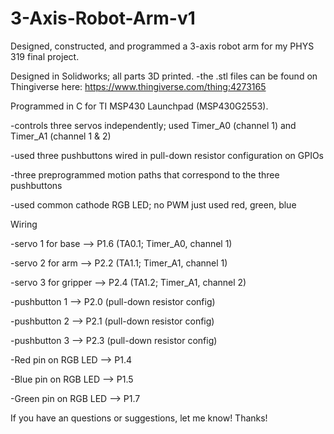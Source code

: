 # 3-Axis-Robot-Arm-v1
Designed, constructed, and programmed a 3-axis robot arm for my PHYS 319 final project.

Designed in Solidworks; all parts 3D printed.
-the .stl files can be found on Thingiverse here: https://www.thingiverse.com/thing:4273165

Programmed in C for TI MSP430 Launchpad (MSP430G2553).

-controls three servos independently; used Timer_A0 (channel 1) and Timer_A1 (channel 1 & 2)

-used three pushbuttons wired in pull-down resistor configuration on GPIOs

-three preprogrammed motion paths that correspond to the three pushbuttons

-used common cathode RGB LED; no PWM just used red, green, blue


Wiring

-servo 1 for base     --> P1.6 (TA0.1; Timer_A0, channel 1)

-servo 2 for arm      --> P2.2 (TA1.1; Timer_A1, channel 1)

-servo 3 for gripper  --> P2.4 (TA1.2; Timer_A1, channel 2)

-pushbutton 1         --> P2.0 (pull-down resistor config)

-pushbutton 2         --> P2.1 (pull-down resistor config)

-pushbutton 3         --> P2.3 (pull-down resistor config)

-Red pin on RGB LED   --> P1.4

-Blue pin on RGB LED  --> P1.5

-Green pin on RGB LED --> P1.7

If you have an questions or suggestions, let me know! Thanks!

